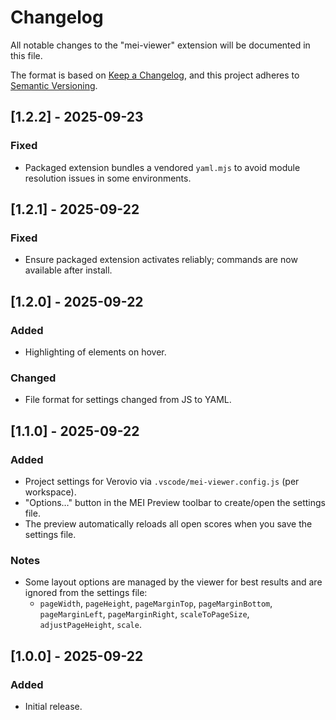 # Changelog

All notable changes to the "mei-viewer" extension will be documented in this file.

The format is based on [Keep a Changelog](https://keepachangelog.com/en/1.1.0/),
and this project adheres to [Semantic Versioning](https://semver.org/spec/v2.0.0.html).

## [1.2.2] - 2025-09-23

### Fixed
- Packaged extension bundles a vendored `yaml.mjs` to avoid module resolution issues in some environments.

## [1.2.1] - 2025-09-22

### Fixed
- Ensure packaged extension activates reliably; commands are now available after install.

## [1.2.0] - 2025-09-22

### Added
- Highlighting of elements on hover.

### Changed
- File format for settings changed from JS to YAML.

## [1.1.0] - 2025-09-22

### Added
- Project settings for Verovio via `.vscode/mei-viewer.config.js` (per workspace).
- "Options…" button in the MEI Preview toolbar to create/open the settings file.
- The preview automatically reloads all open scores when you save the settings file.

### Notes
- Some layout options are managed by the viewer for best results and are ignored from the settings file:
  - `pageWidth`, `pageHeight`, `pageMarginTop`, `pageMarginBottom`, `pageMarginLeft`, `pageMarginRight`, `scaleToPageSize`, `adjustPageHeight`, `scale`.

## [1.0.0] - 2025-09-22

### Added
- Initial release.